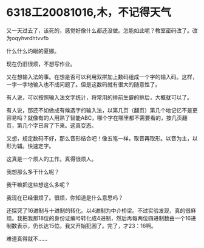 # 6318工20081016,木，不记得天气

又一天过去了，该死的，感觉好像什么都还没做。怎能如此呢？教室密码改了。改为oqyhvrdhtvvfb

什么什么灼眼的夏娜。

现在仍旧很烦，不想写作业。

又在想输入法的事。在想是否可以利用双拼加上数码组成一个字的输入码。这样，一字一字地输入也不成问题了。但是这数码就有很大的随意性了。

有人说，可以按照输入法文字统计，将常用的排前生僻的排后，大概就可以了。

有人说，那还不如做成有候选字的输入法，以第几页（翻页）第几个地记忆不是更容易吗？就像有的人用熟了智能ABC，哪个字在哪里都不需要看的，按几页翻页，第几个字已背了下来。这真变态。

又想，规定数码不好，那么音形结合吧！像五笔一样，取音再取形。以音为主，以形为辅。快速定字。

这真是一个烦人的工作。真得很烦人。

我想那么多干什么呢？

我干嘛把这些想这么多呢？

我现在已经很烦了。很烦，你知道是什么意思吗？

还探究了16进制与十进制的转化。以4进制为中介桥梁。不过实验发现，真的很麻烦。我把我那18位的身份证编号转化成4进制，然后再每两位四进制数由一个16进制数表示，仍长达15位。我又开始犯困了。完了，才23：16啊。

难道真得就不……

